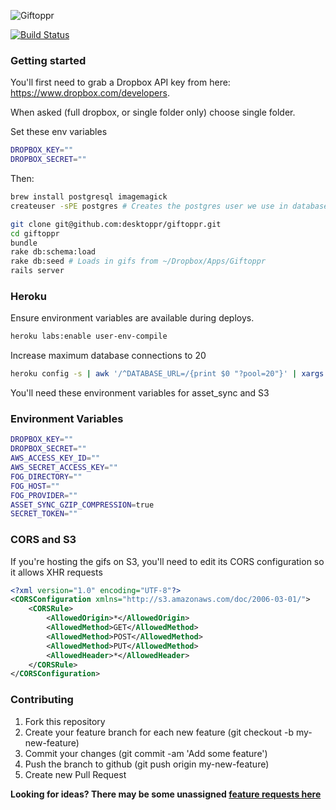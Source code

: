 ![Giftoppr](https://github.com/desktoppr/giftoppr/blob/master/app/assets/images/logo.png?raw=true)

[![Build Status](https://travis-ci.org/desktoppr/giftoppr.png?branch=master)](https://travis-ci.org/desktoppr/giftoppr)

### Getting started

You'll first need to grab a Dropbox API key from here: https://www.dropbox.com/developers.

When asked (full dropbox, or single folder only) choose single folder.

Set these env variables

```bash
DROPBOX_KEY=""
DROPBOX_SECRET=""
```

Then:

```bash
brew install postgresql imagemagick
createuser -sPE postgres # Creates the postgres user we use in database.yml

git clone git@github.com:desktoppr/giftoppr.git
cd giftoppr
bundle
rake db:schema:load
rake db:seed # Loads in gifs from ~/Dropbox/Apps/Giftoppr
rails server
```

### Heroku

Ensure environment variables are available during deploys.

```bash
heroku labs:enable user-env-compile
```

Increase maximum database connections to 20

```bash
heroku config -s | awk '/^DATABASE_URL=/{print $0 "?pool=20"}' | xargs heroku config:add
```

You'll need these environment variables for asset_sync and S3

### Environment Variables

```bash
DROPBOX_KEY=""
DROPBOX_SECRET=""
AWS_ACCESS_KEY_ID=""
AWS_SECRET_ACCESS_KEY=""
FOG_DIRECTORY=""
FOG_HOST=""
FOG_PROVIDER=""
ASSET_SYNC_GZIP_COMPRESSION=true
SECRET_TOKEN=""
```

### CORS and S3

If you're hosting the gifs on S3, you'll need to edit its CORS configuration so it allows XHR requests

```xml
<?xml version="1.0" encoding="UTF-8"?>
<CORSConfiguration xmlns="http://s3.amazonaws.com/doc/2006-03-01/">
    <CORSRule>
        <AllowedOrigin>*</AllowedOrigin>
        <AllowedMethod>GET</AllowedMethod>
        <AllowedMethod>POST</AllowedMethod>
        <AllowedMethod>PUT</AllowedMethod>
        <AllowedHeader>*</AllowedHeader>
    </CORSRule>
</CORSConfiguration>
```

### Contributing

1. Fork this repository
2. Create your feature branch for each new feature (git checkout -b my-new-feature)
3. Commit your changes (git commit -am 'Add some feature')
4. Push the branch to github (git push origin my-new-feature)
5. Create new Pull Request

**Looking for ideas? There may be some unassigned [feature requests here](https://github.com/desktoppr/giftoppr/issues?labels=feature-request)**
